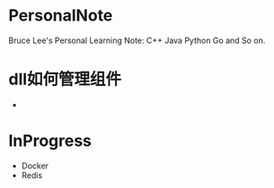 # PersonalNote
Bruce Lee's Personal Learning Note: C++ Java Python Go  and So on.

# dll如何管理组件
- 
# InProgress
- Docker
- Redis

